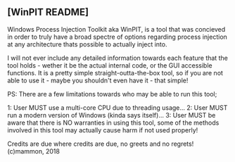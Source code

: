 [WinPIT README]
---------------

Windows Process Injection Toolkit aka WinPIT, is a tool that was
concieved in order to truly have a broad spectre of options regarding
process injection at any architecture thats possible to actually
inject into.

I will not ever include any detailed information towards each feature
that the tool holds - wether it be the actual internal code, or the
GUI accessible functions. It is a pretty simple straight-outta-the-box
tool, so if you are not able to use it - maybe you shouldn't even have
it - that simple!

PS:
There are a few limitations towards who may be able to run this tool;

1: User MUST use a multi-core CPU due to threading usage...
2: User MUST run a modern version of Windows (kinda says itself)...
3: User MUST be aware that there is NO warranties in using this tool,
   some of the methods involved in this tool may actually cause harm
   if not used properly!

Credits are due where credits are due, no greets and no regrets!
(c)mammon, 2018